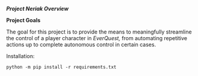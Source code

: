 ***Project Neriak Overview***

**Project Goals**

The goal for this project is to provide the means to meaningfully streamline the control of a player character in *EverQuest,* from automating repetitive actions up to complete autonomous control in certain cases. 

Installation:
```
python -m pip install -r requirements.txt
```
